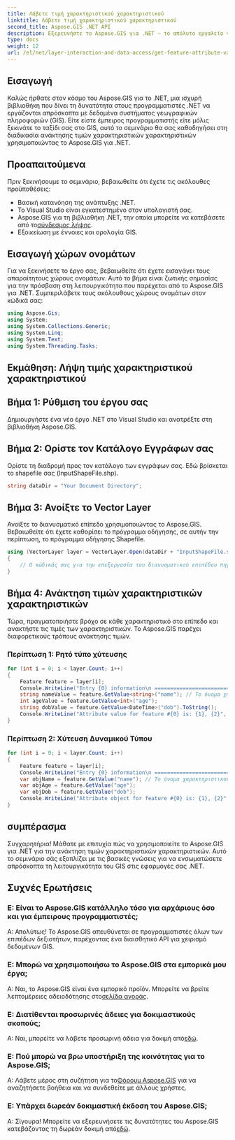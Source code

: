```yaml
---
title: Λάβετε τιμή χαρακτηριστικού χαρακτηριστικού
linktitle: Λάβετε τιμή χαρακτηριστικού χαρακτηριστικού
second_title: Aspose.GIS .NET API
description: Εξερευνήστε το Aspose.GIS για .NET – το απόλυτο εργαλείο για απρόσκοπτη ενοποίηση δεδομένων GIS. Κατεβάστε τη δωρεάν δοκιμή σας τώρα! #Aspose #GIS #.NET
type: docs
weight: 12
url: /el/net/layer-interaction-and-data-access/get-feature-attribute-value/
---
```

## Εισαγωγή
Καλώς ήρθατε στον κόσμο του Aspose.GIS για το .NET, μια ισχυρή βιβλιοθήκη που δίνει τη δυνατότητα στους προγραμματιστές .NET να εργάζονται απρόσκοπτα με δεδομένα συστήματος γεωγραφικών πληροφοριών (GIS). Είτε είστε έμπειρος προγραμματιστής είτε μόλις ξεκινάτε το ταξίδι σας στο GIS, αυτό το σεμινάριο θα σας καθοδηγήσει στη διαδικασία ανάκτησης τιμών χαρακτηριστικών χαρακτηριστικών χρησιμοποιώντας το Aspose.GIS για .NET.
## Προαπαιτούμενα
Πριν ξεκινήσουμε το σεμινάριο, βεβαιωθείτε ότι έχετε τις ακόλουθες προϋποθέσεις:
- Βασική κατανόηση της ανάπτυξης .NET.
- Το Visual Studio είναι εγκατεστημένο στον υπολογιστή σας.
-  Aspose.GIS για τη βιβλιοθήκη .NET, την οποία μπορείτε να κατεβάσετε από το[σύνδεσμος λήψης](https://releases.aspose.com/gis/net/).
- Εξοικείωση με έννοιες και ορολογία GIS.
## Εισαγωγή χώρων ονομάτων
Για να ξεκινήσετε το έργο σας, βεβαιωθείτε ότι έχετε εισαγάγει τους απαραίτητους χώρους ονομάτων. Αυτό το βήμα είναι ζωτικής σημασίας για την πρόσβαση στη λειτουργικότητα που παρέχεται από το Aspose.GIS για .NET. Συμπεριλάβετε τους ακόλουθους χώρους ονομάτων στον κώδικά σας:
```csharp
using Aspose.Gis;
using System;
using System.Collections.Generic;
using System.Linq;
using System.Text;
using System.Threading.Tasks;
```
## Εκμάθηση: Λήψη τιμής χαρακτηριστικού χαρακτηριστικού
## Βήμα 1: Ρύθμιση του έργου σας
Δημιουργήστε ένα νέο έργο .NET στο Visual Studio και ανατρέξτε στη βιβλιοθήκη Aspose.GIS.
## Βήμα 2: Ορίστε τον Κατάλογο Εγγράφων σας
Ορίστε τη διαδρομή προς τον κατάλογο των εγγράφων σας. Εδώ βρίσκεται το shapefile σας (InputShapeFile.shp).
```csharp
string dataDir = "Your Document Directory";
```
## Βήμα 3: Ανοίξτε το Vector Layer
Ανοίξτε το διανυσματικό επίπεδο χρησιμοποιώντας το Aspose.GIS. Βεβαιωθείτε ότι έχετε καθορίσει το πρόγραμμα οδήγησης, σε αυτήν την περίπτωση, το πρόγραμμα οδήγησης Shapefile.
```csharp
using (VectorLayer layer = VectorLayer.Open(dataDir + "InputShapeFile.shp", Drivers.Shapefile))
{
    // Ο κώδικάς σας για την επεξεργασία του διανυσματικού επιπέδου πηγαίνει εδώ
}
```
## Βήμα 4: Ανάκτηση τιμών χαρακτηριστικών χαρακτηριστικών
Τώρα, πραγματοποιήστε βρόχο σε κάθε χαρακτηριστικό στο επίπεδο και ανακτήστε τις τιμές των χαρακτηριστικών. Το Aspose.GIS παρέχει διαφορετικούς τρόπους ανάκτησης τιμών.
### Περίπτωση 1: Ρητό τύπο χύτευσης
```csharp
for (int i = 0; i < layer.Count; i++)
{
    Feature feature = layer[i];
    Console.WriteLine("Entry {0} information\n ========================", i);
    string nameValue = feature.GetValue<string>("name"); // Το όνομα χαρακτηριστικού κάνει διάκριση πεζών-κεφαλαίων
    int ageValue = feature.GetValue<int>("age");
    string dobValue = feature.GetValue<DateTime>("dob").ToString();
    Console.WriteLine("Attribute value for feature #{0} is: {1}, {2}", nameValue, ageValue, dobValue);
}
```
### Περίπτωση 2: Χύτευση Δυναμικού Τύπου
```csharp
for (int i = 0; i < layer.Count; i++)
{
    Feature feature = layer[i];
    Console.WriteLine("Entry {0} information\n ========================", i);
    var objName = feature.GetValue("name"); // Το όνομα χαρακτηριστικού κάνει διάκριση πεζών-κεφαλαίων
    var objAge = feature.GetValue("age");
    var objDob = feature.GetValue("dob");
    Console.WriteLine("Attribute object for feature #{0} is: {1}, {2}", objName, objAge, objDob);
}
```
## συμπέρασμα
Συγχαρητήρια! Μάθατε με επιτυχία πώς να χρησιμοποιείτε το Aspose.GIS για .NET για την ανάκτηση τιμών χαρακτηριστικών χαρακτηριστικών. Αυτό το σεμινάριο σάς εξοπλίζει με τις βασικές γνώσεις για να ενσωματώσετε απρόσκοπτα τη λειτουργικότητα του GIS στις εφαρμογές σας .NET.
## Συχνές Ερωτήσεις
### Ε: Είναι το Aspose.GIS κατάλληλο τόσο για αρχάριους όσο και για έμπειρους προγραμματιστές;
Α: Απολύτως! Το Aspose.GIS απευθύνεται σε προγραμματιστές όλων των επιπέδων δεξιοτήτων, παρέχοντας ένα διαισθητικό API για χειρισμό δεδομένων GIS.
### Ε: Μπορώ να χρησιμοποιήσω το Aspose.GIS στα εμπορικά μου έργα;
 Α: Ναι, το Aspose.GIS είναι ένα εμπορικό προϊόν. Μπορείτε να βρείτε λεπτομέρειες αδειοδότησης στο[σελίδα αγοράς](https://purchase.aspose.com/buy).
### Ε: Διατίθενται προσωρινές άδειες για δοκιμαστικούς σκοπούς;
 Α: Ναι, μπορείτε να λάβετε προσωρινή άδεια για δοκιμή από[εδώ](https://purchase.aspose.com/temporary-license/).
### Ε: Πού μπορώ να βρω υποστήριξη της κοινότητας για το Aspose.GIS;
 Α: Λάβετε μέρος στη συζήτηση για το[Φόρουμ Aspose.GIS](https://forum.aspose.com/c/gis/33) για να αναζητήσετε βοήθεια και να συνδεθείτε με άλλους χρήστες.
### Ε: Υπάρχει δωρεάν δοκιμαστική έκδοση του Aspose.GIS;
 Α: Σίγουρα! Μπορείτε να εξερευνήσετε τις δυνατότητες του Aspose.GIS κατεβάζοντας τη δωρεάν δοκιμή από[εδώ](https://releases.aspose.com/).